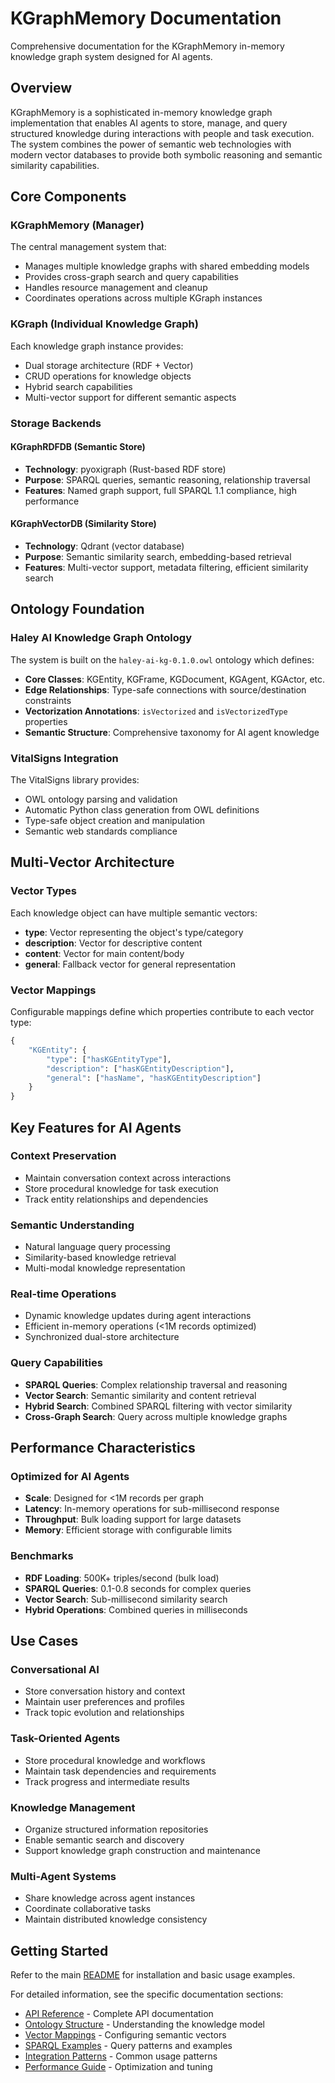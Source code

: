 # KGraphMemory Documentation

Comprehensive documentation for the KGraphMemory in-memory knowledge graph system designed for AI agents.

## Overview

KGraphMemory is a sophisticated in-memory knowledge graph implementation that enables AI agents to store, manage, and query structured knowledge during interactions with people and task execution. The system combines the power of semantic web technologies with modern vector databases to provide both symbolic reasoning and semantic similarity capabilities.

## Core Components

### KGraphMemory (Manager)
The central management system that:
- Manages multiple knowledge graphs with shared embedding models
- Provides cross-graph search and query capabilities
- Handles resource management and cleanup
- Coordinates operations across multiple KGraph instances

### KGraph (Individual Knowledge Graph)
Each knowledge graph instance provides:
- Dual storage architecture (RDF + Vector)
- CRUD operations for knowledge objects
- Hybrid search capabilities
- Multi-vector support for different semantic aspects

### Storage Backends

#### KGraphRDFDB (Semantic Store)
- **Technology**: pyoxigraph (Rust-based RDF store)
- **Purpose**: SPARQL queries, semantic reasoning, relationship traversal
- **Features**: Named graph support, full SPARQL 1.1 compliance, high performance

#### KGraphVectorDB (Similarity Store)
- **Technology**: Qdrant (vector database)
- **Purpose**: Semantic similarity search, embedding-based retrieval
- **Features**: Multi-vector support, metadata filtering, efficient similarity search

## Ontology Foundation

### Haley AI Knowledge Graph Ontology
The system is built on the `haley-ai-kg-0.1.0.owl` ontology which defines:

- **Core Classes**: KGEntity, KGFrame, KGDocument, KGAgent, KGActor, etc.
- **Edge Relationships**: Type-safe connections with source/destination constraints
- **Vectorization Annotations**: `isVectorized` and `isVectorizedType` properties
- **Semantic Structure**: Comprehensive taxonomy for AI agent knowledge

### VitalSigns Integration
The VitalSigns library provides:
- OWL ontology parsing and validation
- Automatic Python class generation from OWL definitions
- Type-safe object creation and manipulation
- Semantic web standards compliance

## Multi-Vector Architecture

### Vector Types
Each knowledge object can have multiple semantic vectors:
- **type**: Vector representing the object's type/category
- **description**: Vector for descriptive content
- **content**: Vector for main content/body
- **general**: Fallback vector for general representation

### Vector Mappings
Configurable mappings define which properties contribute to each vector type:
```python
{
    "KGEntity": {
        "type": ["hasKGEntityType"],
        "description": ["hasKGEntityDescription"],
        "general": ["hasName", "hasKGEntityDescription"]
    }
}
```

## Key Features for AI Agents

### Context Preservation
- Maintain conversation context across interactions
- Store procedural knowledge for task execution
- Track entity relationships and dependencies

### Semantic Understanding
- Natural language query processing
- Similarity-based knowledge retrieval
- Multi-modal knowledge representation

### Real-time Operations
- Dynamic knowledge updates during agent interactions
- Efficient in-memory operations (<1M records optimized)
- Synchronized dual-store architecture

### Query Capabilities
- **SPARQL Queries**: Complex relationship traversal and reasoning
- **Vector Search**: Semantic similarity and content retrieval
- **Hybrid Search**: Combined SPARQL filtering with vector similarity
- **Cross-Graph Search**: Query across multiple knowledge graphs

## Performance Characteristics

### Optimized for AI Agents
- **Scale**: Designed for <1M records per graph
- **Latency**: In-memory operations for sub-millisecond response
- **Throughput**: Bulk loading support for large datasets
- **Memory**: Efficient storage with configurable limits

### Benchmarks
- **RDF Loading**: 500K+ triples/second (bulk load)
- **SPARQL Queries**: 0.1-0.8 seconds for complex queries
- **Vector Search**: Sub-millisecond similarity search
- **Hybrid Operations**: Combined queries in milliseconds

## Use Cases

### Conversational AI
- Store conversation history and context
- Maintain user preferences and profiles
- Track topic evolution and relationships

### Task-Oriented Agents
- Store procedural knowledge and workflows
- Maintain task dependencies and requirements
- Track progress and intermediate results

### Knowledge Management
- Organize structured information repositories
- Enable semantic search and discovery
- Support knowledge graph construction and maintenance

### Multi-Agent Systems
- Share knowledge across agent instances
- Coordinate collaborative tasks
- Maintain distributed knowledge consistency

## Getting Started

Refer to the main [README](../README.md) for installation and basic usage examples.

For detailed information, see the specific documentation sections:
- [API Reference](api-reference.md) - Complete API documentation
- [Ontology Structure](ontology-structure.md) - Understanding the knowledge model
- [Vector Mappings](vector-mappings.md) - Configuring semantic vectors
- [SPARQL Examples](sparql-examples.md) - Query patterns and examples
- [Integration Patterns](integration-patterns.md) - Common usage patterns
- [Performance Guide](performance-guide.md) - Optimization and tuning